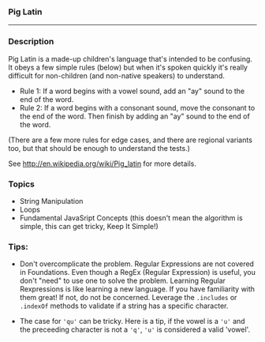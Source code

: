 ### Pig Latin

<hr>

### Description

Pig Latin is a made-up children's language that's intended to be confusing. It obeys a few simple rules (below) but when it's spoken quickly it's really difficult for non-children (and non-native speakers) to understand.

- Rule 1: If a word begins with a vowel sound, add an "ay" sound to the end of the word.
- Rule 2: If a word begins with a consonant sound, move the consonant to the end of the word. Then finish by adding an "ay" sound to the end of the word.

(There are a few more rules for edge cases, and there are regional variants too, but that should be enough to understand the tests.)

See <http://en.wikipedia.org/wiki/Pig_latin> for more details.

### Topics

- String Manipulation
- Loops
- Fundamental JavaSript Concepts (this doesn't mean the algorithm is simple, this can get tricky, Keep It Simple!)

### Tips:

- Don't overcomplicate the problem. Regular Expressions are not covered in Foundations. Even though a RegEx (Regular Expression) is useful, you don't "need" to use one to solve the problem. Learning Regular Rexpressions is like learning a new language. If you have familiarity with them great! If not, do not be concerned. Leverage the `.includes` or `.indexOf` methods to validate if a string has a specific character.

- The case for `'qu'` can be tricky. Here is a tip, if the vowel is a `'u'` and the preceeding character is not a `'q'`, `'u'` is considered a valid 'vowel'.
